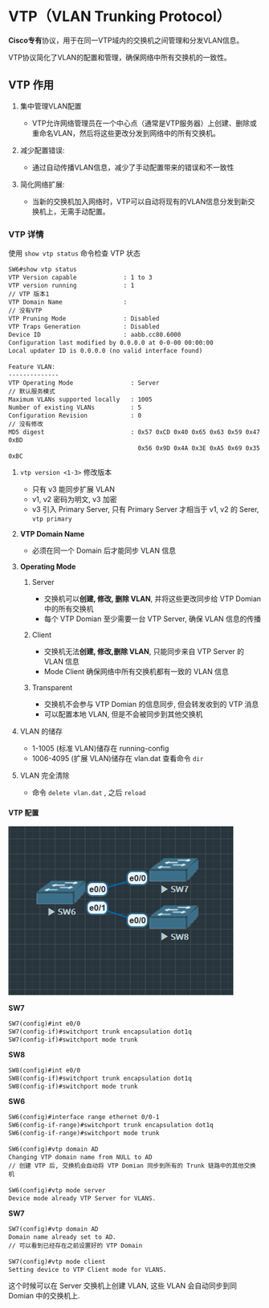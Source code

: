 # VTP（VLAN Trunking Protocol）

**Cisco专有**协议，用于在同一VTP域内的交换机之间管理和分发VLAN信息。

VTP协议简化了VLAN的配置和管理，确保网络中所有交换机的一致性。

## VTP 作用

1. 集中管理VLAN配置
    - VTP允许网络管理员在一个中心点（通常是VTP服务器）上创建、删除或重命名VLAN，然后将这些更改分发到网络中的所有交换机。

2. 减少配置错误:
    - 通过自动传播VLAN信息，减少了手动配置带来的错误和不一致性

3. 简化网络扩展:
    - 当新的交换机加入网络时，VTP可以自动将现有的VLAN信息分发到新交换机上，无需手动配置。

### VTP 详情

使用 `show vtp status` 命令检查 VTP 状态

```
SW6#show vtp status
VTP Version capable             : 1 to 3
VTP version running             : 1
// VTP 版本1
VTP Domain Name                 :
// 没有VTP
VTP Pruning Mode                : Disabled
VTP Traps Generation            : Disabled
Device ID                       : aabb.cc80.6000
Configuration last modified by 0.0.0.0 at 0-0-00 00:00:00
Local updater ID is 0.0.0.0 (no valid interface found)

Feature VLAN:
--------------
VTP Operating Mode                : Server
// 默认服务模式
Maximum VLANs supported locally   : 1005
Number of existing VLANs          : 5
Configuration Revision            : 0
// 没有修改
MD5 digest                        : 0x57 0xCD 0x40 0x65 0x63 0x59 0x47 0xBD
                                    0x56 0x9D 0x4A 0x3E 0xA5 0x69 0x35 0xBC
```

1. `vtp version <1-3>` 修改版本
    - 只有 v3 能同步扩展 VLAN
    - v1, v2 密码为明文, v3 加密
    - v3 引入 Primary Server, 只有 Primary Server 才相当于 v1, v2 的 Serer, `vtp primary`

2. **VTP Domain Name**
    - 必须在同一个 Domain 后才能同步 VLAN 信息

3. **Operating Mode**
    1) Server
        - 交换机可以**创建, 修改, 删除 VLAN**, 并将这些更改同步给 VTP Domian 中的所有交换机
        - 每个 VTP Domian 至少需要一台 VTP Server, 确保 VLAN 信息的传播

    2) Client
        - 交换机无法**创建, 修改,删除 VLAN**, 只能同步来自 VTP Server 的 VLAN 信息
        - Mode Client 确保网络中所有交换机都有一致的 VLAN 信息

    3) Transparent
        - 交换机不会参与 VTP Domian 的信息同步, 但会转发收到的 VTP 消息
        - 可以配置本地 VLAN, 但是不会被同步到其他交换机

4. VLAN 的储存
    - 1-1005    (标准 VLAN)储存在 running-config
    - 1006-4095 (扩展 VLAN)储存在 vlan.dat 查看命令 `dir` 

5. VLAN 完全清除
    - 命令 `delete vlan.dat` , 之后 `reload`
    
#### VTP 配置

![](../image/VLAN/031025_VTP.png)

**SW7**

```
SW7(config)#int e0/0
SW7(config-if)#switchport trunk encapsulation dot1q
SW7(config-if)#switchport mode trunk
```

**SW8**

```
SW8(config)#int e0/0
SW8(config-if)#switchport trunk encapsulation dot1q
SW8(config-if)#switchport mode trunk
```

**SW6**

```
SW6(config)#interface range ethernet 0/0-1
SW6(config-if-range)#switchport trunk encapsulation dot1q
SW6(config-if-range)#switchport mode trunk

SW6(config)#vtp domain AD
Changing VTP domain name from NULL to AD
// 创建 VTP 后, 交换机会自动将 VTP Domian 同步到所有的 Trunk 链路中的其他交换机

SW6(config)#vtp mode server
Device mode already VTP Server for VLANS.
```

**SW7**

```
SW7(config)#vtp domain AD
Domain name already set to AD.
// 可以看到已经存在之前设置好的 VTP Domain

SW7(config)#vtp mode client
Setting device to VTP Client mode for VLANS.
```

这个时候可以在 Server 交换机上创建 VLAN, 这些 VLAN 会自动同步到同 Domian 中的交换机上.

